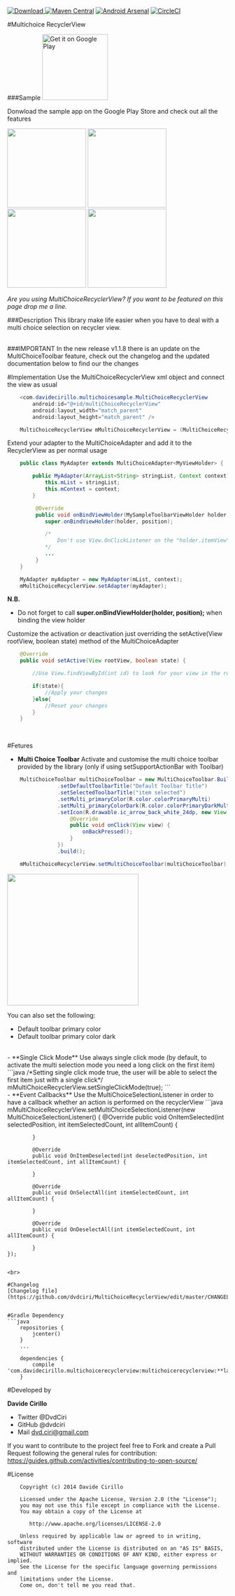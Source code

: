 [ ![Download](https://api.bintray.com/packages/dvd-ciri/maven/MultiChoiceRecyclerView/images/download.svg) ](https://bintray.com/dvd-ciri/maven/MultiChoiceRecyclerView/_latestVersion)
[![Maven Central](https://maven-badges.herokuapp.com/maven-central/cz.jirutka.rsql/rsql-parser/badge.svg?style=plastic)](https://maven-badges.herokuapp.com/maven-central/cz.jirutka.rsql/rsql-parser)
[![Android Arsenal](https://img.shields.io/badge/Android%20Arsenal-MultiChoiceRecyclerView-green.svg?style=true)](https://android-arsenal.com/details/1/3755)
[![CircleCI](https://circleci.com/gh/dvdciri/MultiChoiceRecyclerView/tree/master.svg?style=shield)](https://circleci.com/gh/dvdciri/MultiChoiceRecyclerView/tree/master)

#Multichoice RecyclerView

###Sample
<a href='https://play.google.com/store/apps/details?id=com.davidecirillo.multichoicerecyclerview&hl=en_GB&utm_source=global_co&utm_medium=prtnr&utm_content=Mar2515&utm_campaign=PartBadge&pcampaignid=MKT-Other-global-all-co-prtnr-py-PartBadge-Mar2515-1'><img width='150' alt='Get it on Google Play' src='https://play.google.com/intl/en_gb/badges/images/generic/en_badge_web_generic.png'/></a>

Donwload the sample app on the Google Play Store and check out all the features

<img src="https://raw.githubusercontent.com/dvdciri/MultiChoiceRecyclerView/master/example0.png" width="180">
<img src="https://raw.githubusercontent.com/dvdciri/MultiChoiceRecyclerView/master/example1.png" width="180">
<img src="https://raw.githubusercontent.com/dvdciri/MultiChoiceRecyclerView/master/example2.png" width="180">
<img src="https://raw.githubusercontent.com/dvdciri/MultiChoiceRecyclerView/master/example4.png" width="180">

*Are you using MultiChoiceRecyclerView? If you want to be featured on this page drop me a line.*

###Description
This library make life easier when you have to deal with a multi choice selection on recycler view.

<br>
###IMPORTANT
In the new release v1.1.8 there is an update on the MultiChoiceToolbar feature, check out the changelog and the updated documentation below to find our the changes

#Implementation
Use the MultiChoiceRecyclerView xml object and connect the view as usual
```java
    <com.davidecirillo.multichoicesample.MultiChoiceRecyclerView
        android:id="@+id/multiChoiceRecyclerView"
        android:layout_width="match_parent"
        android:layout_height="match_parent" />
```

```java
    MultiChoiceRecyclerView mMultiChoiceRecyclerView = (MultiChoiceRecyclerView) findViewById(R.id.multiChoiceRecyclerView);
```

Extend your adapter to the MultiChoiceAdapter and add it to the RecyclerView as per normal usage
```java
    public class MyAdapter extends MultiChoiceAdapter<MyViewHolder> {

        public MyAdapter(ArrayList<String> stringList, Context context) {
            this.mList = stringList;
            this.mContext = context;
        }

         @Override
         public void onBindViewHolder(MySampleToolbarViewHolder holder, int position) {
            super.onBindViewHolder(holder, position);

            /*
                Don't use View.OnClickListener on the "holder.itemView", override defaultItemViewClickListener(...) instead
            */
            ...
         }
    }
```

```java
    MyAdapter myAdapter = new MyAdapter(mList, context);
    mMultiChoiceRecyclerView.setAdapter(myAdapter);
```

**N.B.**
- Do not forget to call **super.onBindViewHolder(holder, position);** when binding the view holder

Customize the activation or deactivation just overriding the setActive(View rootView, boolean state) method of the MultiChoiceAdapter
```java
    @Override
    public void setActive(View rootView, boolean state) {

        //Use View.findViewById(int id) to look for your view in the rootView

        if(state){
            //Apply your changes
        }else{
            //Reset your changes
        }
    }
```

<br>

#Fetures
- **Multi Choice Toolbar**
Activate and customise the multi choice toolbar provided by the library (only if using setSupportActionBar with Toolbar)
```java
    MultiChoiceToolbar multiChoiceToolbar = new MultiChoiceToolbar.Builder(this, toolbar)
                .setDefaultToolbarTitle("Default Toolbar Title")
                .setSelectedToolbarTitle("item selected")
                .setMulti_primaryColor(R.color.colorPrimaryMulti)
                .setMulti_primaryColorDark(R.color.colorPrimaryDarkMulti)
                .setIcon(R.drawable.ic_arrow_back_white_24dp, new View.OnClickListener() {
                    @Override
                    public void onClick(View view) {
                        onBackPressed();
                    }
                })
                .build();

    mMultiChoiceRecyclerView.setMultiChoiceToolbar(multiChoiceToolbar);
```
<img src="https://raw.githubusercontent.com/dvdciri/MultiChoiceRecyclerView/master/example_toolbar.png" width="300">

You can also set the following:
- Default toolbar primary color
- Default toolbar primary color dark

<br>
- **Single Click Mode**
Use always single click mode (by default, to activate the multi selection mode you need a long click on the first item)
```java
    /*Setting single click mode true, the user will be able to select the first item just with a single click*/
    mMultiChoiceRecyclerView.setSingleClickMode(true);
```

<br>
- **Event Callbacks**
Use the MultiChoiceSelectionListener in order to have a callback whether an action is performed on the recyclerView
```java
    mMultiChoiceRecyclerView.setMultiChoiceSelectionListener(new MultiChoiceSelectionListener() {
            @Override
            public void OnItemSelected(int selectedPosition, int itemSelectedCount, int allItemCount) {

            }

            @Override
            public void OnItemDeselected(int deselectedPosition, int itemSelectedCount, int allItemCount) {

            }

            @Override
            public void OnSelectAll(int itemSelectedCount, int allItemCount) {

            }

            @Override
            public void OnDeselectAll(int itemSelectedCount, int allItemCount) {

            }
    });
```

<br>

#Changelog
[Changelog file](https://github.com/dvdciri/MultiChoiceRecyclerView/edit/master/CHANGELOG.md)


#Gradle Dependency
```java
    repositories {
        jcenter()
    }
    ...

    dependencies {
        compile 'com.davidecirillo.multichoicerecyclerview:multichoicerecyclerview:**latest_version**'
    }
```

#Developed by

**Davide Cirillo**
- Twitter @DvdCiri
- GitHub @dvdciri
- Mail dvd.ciri@gmail.com

If you want to contribute to the project feel free to Fork and create a Pull Request following the general rules for contribution: https://guides.github.com/activities/contributing-to-open-source/

#License
```
    Copyright (c) 2014 Davide Cirillo
    
    Licensed under the Apache License, Version 2.0 (the "License");
    you may not use this file except in compliance with the License.
    You may obtain a copy of the License at
    
       http://www.apache.org/licenses/LICENSE-2.0
    
    Unless required by applicable law or agreed to in writing, software
    distributed under the License is distributed on an "AS IS" BASIS,
    WITHOUT WARRANTIES OR CONDITIONS OF ANY KIND, either express or implied.
    See the License for the specific language governing permissions and
    limitations under the License.
    Come on, don't tell me you read that.
```

